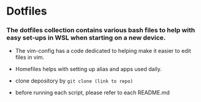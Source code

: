 # Dotfiles

### The dotfiles collection contains various bash files to help with easy set-ups in WSL when starting on a new device.    

- The vim-config has a code dedicated to helping make it easier to edit files in vim. 

- Homefiles helps with setting up alias and apps used daily. 

- clone depository by `git clone (link to repo)`
- before running each script, please refer to each README.md 
